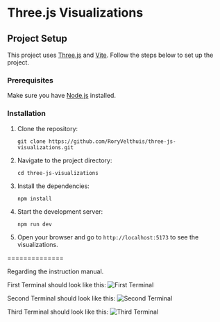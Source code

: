 # Three.js Visualizations

## Project Setup

This project uses [Three.js](https://threejs.org/) and [Vite](https://vitejs.dev/). Follow the steps below to set up the project.

### Prerequisites

Make sure you have [Node.js](https://nodejs.org/) installed.

### Installation

1. Clone the repository:
    ```
    git clone https://github.com/RoryVelthuis/three-js-visualizations.git
    ```
2. Navigate to the project directory:
    ```
    cd three-js-visualizations
    ```
3. Install the dependencies:
    ```
    npm install
    ```
4. Start the development server:
    ```
    npm run dev
    ```
5. Open your browser and go to `http://localhost:5173` to see the visualizations.



==============

Regarding the instruction manual.

First Terminal should look like this:
![First Terminal](https://i.imgur.com/8B5P8mN.png)

Second Terminal should look like this:
![Second Terminal](blob:https://imgur.com/dccee7b6-6be3-419d-b31d-c40347ba0be8)

Third Terminal should look like this:
![Third Terminal](blob:https://imgur.com/f8a3aca1-80df-4e18-a6c3-b50a35d66a33)
